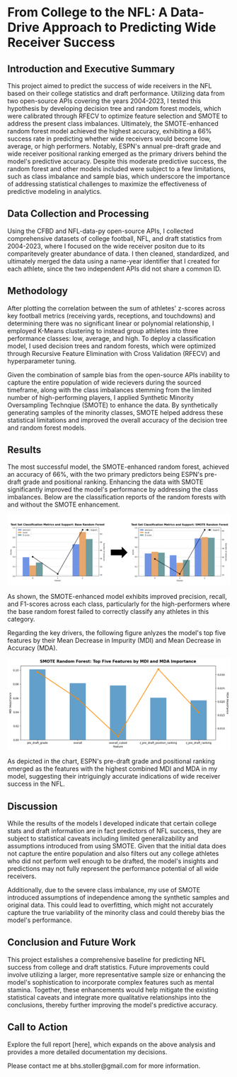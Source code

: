 # From College to the NFL: A Data-Drive Approach to Predicting Wide Receiver Success

## Introduction and Executive Summary
This project aimed to predict the success of wide receivers in the NFL based on their college statistics and draft performance. Utilizing data from two open-source APIs covering the years 2004-2023, I tested this hypothesis by developing decision tree and random forest models, which were calibrated through RFECV to optimize feature selection and SMOTE to address the present class imbalances. Ultimately, the SMOTE-enhanced random forest model achieved the highest accuracy, exhibiting a 66% success rate in predicting whether wide receivers would become low, average, or high performers. Notably, ESPN's annual pre-draft grade and wide receiver positional ranking emerged as the primary drivers behind the model's predictive accuracy. Despite this moderate predictive success, the random forest and other models included were subject to a few limitations, such as class imbalance and sample bias, which underscore the importance of addressing statistical challenges to maximize the effectiveness of predictive modeling in analytics.

## Data Collection and Processing
Using the CFBD and NFL-data-py open-source APIs, I collected comprehensive datasets of college football, NFL, and draft statistics from 2004-2023, where I focused on the wide receiver positon due to its comparitevely greater abundance of data. I then cleaned, standardized, and ultimately merged the data using a name-year identifier that I created for each athlete, since the two independent APIs did not share a common ID.

## Methodology
After plotting the correlation between the sum of athletes' z-scores across key football metrics (receiving yards, receptions, and touchdowns) and determining there was no significant linear or polynomial relationship, I employed K-Means clustering to instead group athletes into three performance classes: low, average, and high. To deploy a classification model, I used decision trees and random forests, which were optimized through Recursive Feature Elimination with Cross Validation (RFECV) and hyperparameter tuning. 
</p>
Given the combination of sample bias from the open-source APIs inability to capture the entire population of wide recievers during the sourced timeframe, along with the class imbalances stemming from the limited number of high-performing players, I applied Synthetic Minority Oversampling Technqiue (SMOTE) to enhance the data. By synthetically generating samples of the minority classes, SMOTE helped address these statistical limitations and improved the overall accuracy of the decision tree and random forest models.

## Results
The most successful model, the SMOTE-enhanced random forest, achieved an accuracy of 66%, with the two primary predictors being ESPN's pre-draft grade and positional ranking. Enhancing the data with SMOTE significantly improved the model's performance by addressing the class imbalances. Below are the classification reports of the random forests with and without the SMOTE enhancement.
</p>
<p align="center">
  <img src="Figures/figure_24.png" title="Random Forest Classification Report Comparison">
</p>
As shown, the SMOTE-enhanced model exhibits improved precision, recall, and F1-scores across each class, particularly for the high-performers where the base random forest failed to correctly classify any athletes in this category. 
</p>
Regarding the key drivers, the following figure anlyzes the model's top five features by their Mean Decrease in Impurity (MDI) and Mean Decrease in Accuracy (MDA).
</p>
<p align="center">
  <img src="Figures/figure_23.png" title="SMOTE Random Forest: Top Five Features by MDI and MDA Importance">
</p>
As depicted in the chart, ESPN's pre-draft grade and positional ranking emerged as the features with the highest combined MDI and MDA in my model, suggesting their intriguingly accurate indications of wide receiver success in the NFL.

## Discussion
While the results of the models I developed indicate that certain college stats and draft information are in fact predictors of NFL success, they are subject to statistical caveats including limited generalizability and assumptions introduced from using SMOTE. Given that the initial data does not capture the entire population and also filters out any college athletes who did not perform well enough to be drafted, the model's insights and predictions may not fully represent the performance potential of all wide receivers.
</p>
Additionally, due to the severe class imbalance, my use of SMOTE introduced assumptions of independence among the synthetic samples and original data. This could lead to overfitting, which might not accurately capture the true variability of the minority class and could thereby bias the model's performance.

## Conclusion and Future Work
This project estalishes a comprehensive baseline for predicting NFL success from college and draft statistics. Future improvements could involve utilizing a larger, more representative sample size or enhancing the model's sophistication to incorporate complex features such as mental stamina. Together, these enhancements would help mitigate the existing statistical caveats and integrate more qualitative relationships into the conclusions, thereby further improving the model's predictive accuracy.

## Call to Action
Explore the full report [here], which expands on the above analysis and provides a more detailed documentation my decisions.
</p>
Please contact me at bhs.stoller@gmail.com for more information.
